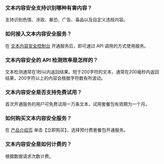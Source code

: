 ### 文本内容安全支持识别哪种有害内容？
支持识别色情、涉政、暴恐、广告、毒品以及自定义违规内容。
### 如何接入文本内容安全服务？
在 [文本内容安全控制台]() 开通服务后，即可通过 API 调用的方式使用服务。
### 文本内容安全的 API 检测效率是怎样的？
文本检测通常在1秒以内返回结果。短于200字符的文本，通常在200毫秒内返回结果，200字符以上的内容会根据字符数有所波动。
### 文本内容安全是否支持免费试用？
首次开通服务的用户可免费试用一万条文本，试用套餐包有效期为一个月。
### 如何购买文本内容安全服务？
在 [产品介绍页]() 单击【立即购买】，选择预付费套餐包开通服务。
### 文本内容安全是如何计费的？
根据数据请求次数计费。
